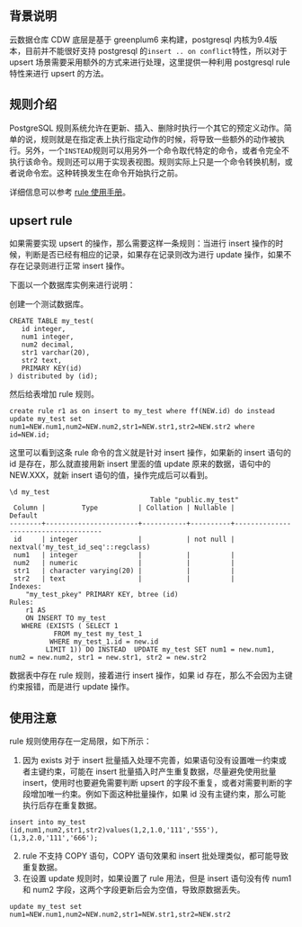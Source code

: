 ## 背景说明
云数据仓库 CDW 底层是基于 greenplum6 来构建，postgresql 内核为9.4版本，目前并不能很好支持 postgresql 的`insert .. on conflict`特性，所以对于 upsert 场景需要采用额外的方式来进行处理，这里提供一种利用 postgresql rule 特性来进行 upsert 的方法。

## 规则介绍
PostgreSQL 规则系统允许在更新、插入、删除时执行一个其它的预定义动作。简单的说，规则就是在指定表上执行指定动作的时候，将导致一些额外的动作被执行。另外，一个`INSTEAD`规则可以用另外一个命令取代特定的命令，或者令完全不执行该命令。规则还可以用于实现表视图。规则实际上只是一个命令转换机制，或者说命令宏。这种转换发生在命令开始执行之前。

详细信息可以参考 [rule 使用手册](https://m.php.cn/manual/view/20779.html)。

## upsert rule
如果需要实现 upsert 的操作，那么需要这样一条规则：当进行 insert 操作的时候，判断是否已经有相应的记录，如果存在记录则改为进行 update 操作，如果不存在记录则进行正常 insert 操作。

下面以一个数据库实例来进行说明：

创建一个测试数据库。
```
CREATE TABLE my_test(
   id integer,
   num1 integer,
   num2 decimal,
   str1 varchar(20),
   str2 text,
   PRIMARY KEY(id)
) distributed by (id);
```
然后给表增加 rule 规则。
```
create rule r1 as on insert to my_test where ff(NEW.id) do instead update my_test set num1=NEW.num1,num2=NEW.num2,str1=NEW.str1,str2=NEW.str2 where id=NEW.id;
```
这里可以看到这条 rule 命令的含义就是针对 insert 操作，如果新的 insert 语句的 id 是存在，那么就直接用新 insert 里面的值 update 原来的数据，语句中的 NEW.XXX，就新 insert 语句的值，操作完成后可以看到。
```
\d my_test
                                   Table "public.my_test"
 Column |         Type          | Collation | Nullable |               Default               
--------+-----------------------+-----------+----------+-------------------------------------
 id     | integer               |           | not null | nextval('my_test_id_seq'::regclass)
 num1   | integer               |           |          | 
 num2   | numeric               |           |          | 
 str1   | character varying(20) |           |          | 
 str2   | text                  |           |          | 
Indexes:
    "my_test_pkey" PRIMARY KEY, btree (id)
Rules:
    r1 AS
    ON INSERT TO my_test
   WHERE (EXISTS ( SELECT 1
           FROM my_test my_test_1
          WHERE my_test_1.id = new.id
         LIMIT 1)) DO INSTEAD  UPDATE my_test SET num1 = new.num1, num2 = new.num2, str1 = new.str1, str2 = new.str2
```
数据表中存在 rule 规则，接着进行 insert 操作，如果 id 存在，那么不会因为主键约束报错，而是进行 update 操作。

## 使用注意

rule 规则使用存在一定局限，如下所示：
1. 因为 exists 对于 insert 批量插入处理不完善，如果语句没有设置唯一约束或者主键约束，可能在 insert 批量插入时产生重复数据，尽量避免使用批量 insert，使用时也要避免需要判断 upsert 的字段不重复，或者对需要判断的字段增加唯一约束。例如下面这种批量操作，如果 id 没有主键约束，那么可能执行后存在重复数据。
```
insert into my_test (id,num1,num2,str1,str2)values(1,2,1.0,'111','555'),(1,3,2.0,'111','666');
```
2. rule 不支持 COPY 语句，COPY 语句效果和 insert 批处理类似，都可能导致重复数据。
3. 在设置 update 规则时，如果设置了 rule 用法，但是 insert 语句没有传 num1 和 num2 字段，这两个字段更新后会为空值，导致原数据丢失。
```
update my_test set num1=NEW.num1,num2=NEW.num2,str1=NEW.str1,str2=NEW.str2
```

